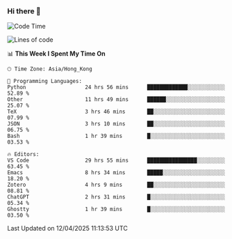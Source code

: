 ### Hi there 👋

<!--
**nicehiro/nicehiro** is a ✨ _special_ ✨ repository because its `README.md` (this file) appears on your GitHub profile.

Here are some ideas to get you started:

- 🔭 I’m currently working on ...
- 🌱 I’m currently learning ...
- 👯 I’m looking to collaborate on ...
- 🤔 I’m looking for help with ...
- 💬 Ask me about ...
- 📫 How to reach me: ...
- 😄 Pronouns: ...
- ⚡ Fun fact: ...
-->

<!--START_SECTION:waka-->
![Code Time](http://img.shields.io/badge/Code%20Time-503%20hrs%2015%20mins-blue)

![Lines of code](https://img.shields.io/badge/From%20Hello%20World%20I%27ve%20Written-1.6%20million%20lines%20of%20code-blue)

📊 **This Week I Spent My Time On** 

```text
🕑︎ Time Zone: Asia/Hong_Kong

💬 Programming Languages: 
Python                   24 hrs 56 mins      █████████████░░░░░░░░░░░░   52.89 % 
Other                    11 hrs 49 mins      ██████░░░░░░░░░░░░░░░░░░░   25.07 % 
TeX                      3 hrs 46 mins       ██░░░░░░░░░░░░░░░░░░░░░░░   07.99 % 
JSON                     3 hrs 10 mins       ██░░░░░░░░░░░░░░░░░░░░░░░   06.75 % 
Bash                     1 hr 39 mins        █░░░░░░░░░░░░░░░░░░░░░░░░   03.53 % 

🔥 Editors: 
VS Code                  29 hrs 55 mins      ████████████████░░░░░░░░░   63.45 % 
Emacs                    8 hrs 34 mins       █████░░░░░░░░░░░░░░░░░░░░   18.20 % 
Zotero                   4 hrs 9 mins        ██░░░░░░░░░░░░░░░░░░░░░░░   08.81 % 
ChatGPT                  2 hrs 31 mins       █░░░░░░░░░░░░░░░░░░░░░░░░   05.34 % 
Ghostty                  1 hr 39 mins        █░░░░░░░░░░░░░░░░░░░░░░░░   03.50 % 
```


 Last Updated on 12/04/2025 11:13:53 UTC
<!--END_SECTION:waka-->

